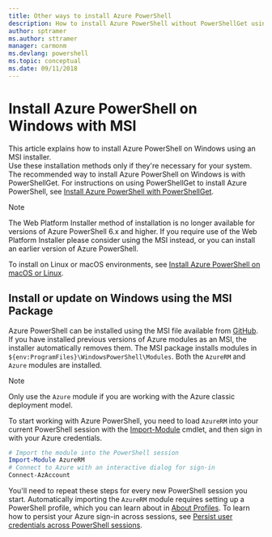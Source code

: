 ```yaml
---
title: Other ways to install Azure PowerShell
description: How to install Azure PowerShell without PowerShellGet using an MSI
author: sptramer
ms.author: sttramer
manager: carmonm
ms.devlang: powershell
ms.topic: conceptual
ms.date: 09/11/2018
---
```


# Install Azure PowerShell on Windows with MSI

This article explains how to install Azure PowerShell on Windows using an MSI installer.  
Use these installation methods only if they're necessary for your system. The recommended way to install Azure PowerShell
on Windows is with PowerShellGet. For instructions on using PowerShellGet to install Azure PowerShell,
see [Install Azure PowerShell with PowerShellGet](install-azurerm-ps.md).

> [!NOTE]
> The Web Platform Installer method of installation is no longer available for versions of Azure PowerShell 6.x
> and higher. If you require use of the Web Platform Installer please consider using the MSI instead, or you can
> install an earlier version of Azure PowerShell.

To install on Linux or macOS environments, see [Install Azure PowerShell on macOS or Linux](install-azurermps-maclinux.md).

## Install or update on Windows using the MSI Package

Azure PowerShell can be installed using the MSI file available from
[GitHub](https://github.com/Azure/azure-powershell/releases/latest). If you have installed previous
versions of Azure modules as an MSI, the installer automatically removes them. The MSI package installs
modules in `${env:ProgramFiles}\WindowsPowerShell\Modules`. Both the `AzureRM` and `Azure` modules are installed.

> [!NOTE]
> Only use the `Azure` module if you are working with the Azure classic deployment model.

To start working with Azure PowerShell, you need to load `AzureRM` into your current PowerShell session
with the [Import-Module](/powershell/module/Microsoft.PowerShell.Core/Import-Module) cmdlet, and then sign in
with your Azure credentials.

```powershell
# Import the module into the PowerShell session
Import-Module AzureRM
# Connect to Azure with an interactive dialog for sign-in
Connect-AzAccount
```

You'll need to repeat these steps for every new PowerShell session you start. Automatically importing the `AzureRM` module requires
setting up a PowerShell profile, which you can learn about in [About Profiles](/powershell/module/microsoft.powershell.core/about/about_profiles).
To learn how to persist your Azure sign-in across sessions, see [Persist user credentials across PowerShell sessions](context-persistence.md).
